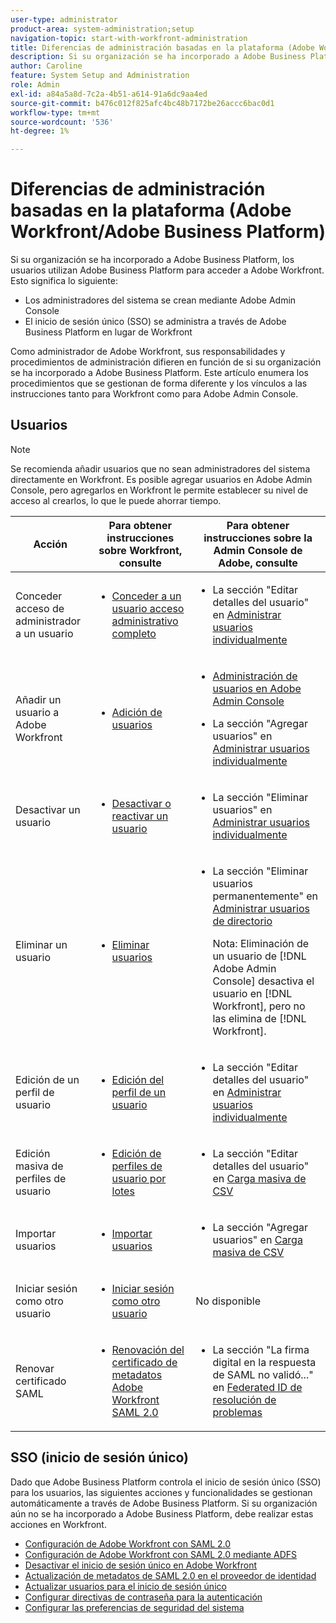```yaml
---
user-type: administrator
product-area: system-administration;setup
navigation-topic: start-with-workfront-administration
title: Diferencias de administración basadas en la plataforma (Adobe Workfront/Adobe Business Platform)
description: Si su organización se ha incorporado a Adobe Business Platform, los usuarios utilizan Adobe Business Platform para acceder a Adobe Workfront. Esto significa que la administración de usuarios se realiza en gran medida a través de Adobe Admin Console y que el inicio de sesión único (SSO) se gestiona a través de Adobe Business Platform en lugar de a través de Workfront. Como administrador de Adobe Workfront, sus responsabilidades y procedimientos de administración difieren en función de si su organización se ha incorporado a Adobe Business Platform. Este artículo enumera los procedimientos que deben gestionarse de forma diferente y los vínculos a las instrucciones tanto para Workfront como para Adobe Admin Console.
author: Caroline
feature: System Setup and Administration
role: Admin
exl-id: a84a5a8d-7c2a-4b51-a614-91a6dc9aa4ed
source-git-commit: b476c012f825afc4bc48b7172be26accc6bac0d1
workflow-type: tm+mt
source-wordcount: '536'
ht-degree: 1%

---
```


# Diferencias de administración basadas en la plataforma (Adobe Workfront/Adobe Business Platform)

Si su organización se ha incorporado a Adobe Business Platform, los usuarios utilizan Adobe Business Platform para acceder a Adobe Workfront. Esto significa lo siguiente:

* Los administradores del sistema se crean mediante Adobe Admin Console
* El inicio de sesión único (SSO) se administra a través de Adobe Business Platform en lugar de Workfront

Como administrador de Adobe Workfront, sus responsabilidades y procedimientos de administración difieren en función de si su organización se ha incorporado a Adobe Business Platform. Este artículo enumera los procedimientos que se gestionan de forma diferente y los vínculos a las instrucciones tanto para Workfront como para Adobe Admin Console.

## Usuarios



>[!NOTE]
>
>Se recomienda añadir usuarios que no sean administradores del sistema directamente en Workfront. Es posible agregar usuarios en Adobe Admin Console, pero agregarlos en Workfront le permite establecer su nivel de acceso al crearlos, lo que le puede ahorrar tiempo.

<table style="table-layout:auto"> 
 <col> 
 <col> 
 <col> 
 <thead> 
  <tr> 
   <th>Acción</th> 
   <th>Para obtener instrucciones sobre Workfront, consulte</th> 
   <th>Para obtener instrucciones sobre la Admin Console de Adobe, consulte</th> 
  </tr> 
 </thead> 
 <tbody> <!--
   <tr data-mc-conditions="QuicksilverOrClassic.Draft mode"> 
    <td role="rowheader">View information about access levels and licenses for your users</td> 
    <td> 
     <ul> 
      <li> <p><a href="../../administration-and-setup/add-users/access-levels-and-object-permissions/list-access-levels-and-licenses-for-your-users.md" class="MCXref xref">List your users' access levels and licenses</a> </p> </li> 
     </ul> </td> 
    <td> 
     <ul> 
      <li> <p>The section "View user list" in <a href="https://helpx.adobe.com/enterprise/using/manage-users-individually.html">Manage users individually</a></p> </li> 
     </ul> </td> 
   </tr>
  --> 
  <tr> 
   <td role="rowheader">Conceder acceso de administrador a un usuario</td> 
   <td> 
    <ul> 
     <li> <p><a href="../../administration-and-setup/add-users/configure-and-grant-access/grant-a-user-full-administrative-access.md" class="MCXref xref">Conceder a un usuario acceso administrativo completo</a> </p> </li> 
    </ul> </td> 
   <td> 
    <ul> 
     <li> <p>La sección "Editar detalles del usuario" en <a href="https://helpx.adobe.com/enterprise/using/manage-users-individually.html">Administrar usuarios individualmente</a></p> </li> 
    </ul> </td> 
  </tr> 
  <tr> 
   <td role="rowheader">Añadir un usuario a Adobe Workfront</td> 
   <td> 
    <ul> 
     <li> <p><a href="../../administration-and-setup/add-users/create-and-manage-users/add-users.md" class="MCXref xref">Adición de usuarios</a> </p> </li> 
    </ul> </td> 
   <td> 
    <ul> 
     <li> <p><a href="../../administration-and-setup/add-users/create-and-manage-users/admin-console.md" class="MCXref xref">Administración de usuarios en Adobe Admin Console</a> </p> </li> 
     <li> <p>La sección "Agregar usuarios" en <a href="https://helpx.adobe.com/enterprise/using/manage-users-individually.html">Administrar usuarios individualmente</a></p> </li> 
    </ul> </td> 
  </tr> <!--
   <tr data-mc-conditions="QuicksilverOrClassic.Draft mode"> 
    <td role="rowheader">Add a user to Adobe Workfront Fusion</td> 
    <td> 
     <ul> 
      <li> <p><a href="../../workfront-fusion/organizations/add-user-to-an-organization.md" class="MCXref xref">Add a user to an organization in Adobe Workfront Fusion</a> </p> </li> 
     </ul> </td> 
    <td> 
     <ul> 
      <li> <p><a href="../../administration-and-setup/add-users/create-and-manage-users/admin-console.md" class="MCXref xref">Manage users in the Adobe Admin Console</a> </p> </li> 
      <li> <p>The section "Add users" in in <a href="https://helpx.adobe.com/enterprise/using/manage-users-individually.html">Manage users individually</a></p> </li> 
     </ul> </td> 
   </tr>
  --> 
  <tr> 
   <td role="rowheader">Desactivar un usuario</td> 
   <td> 
    <ul> 
     <li> <p><a href="../../administration-and-setup/add-users/create-and-manage-users/deactivate-a-user.md" class="MCXref xref">Desactivar o reactivar un usuario</a> </p> </li> 
    </ul> </td> 
   <td> 
    <ul> 
     <li> <p>La sección "Eliminar usuarios" en <a href="https://helpx.adobe.com/enterprise/using/manage-users-individually.html">Administrar usuarios individualmente</a></p> </li> 
    </ul> </td> 
  </tr> 
  <tr> 
   <td role="rowheader">Eliminar un usuario</td> 
   <td> 
    <ul> 
     <li> <p><a href="../../administration-and-setup/add-users/create-and-manage-users/delete-a-user.md" class="MCXref xref">Eliminar usuarios</a> </p> </li> 
    </ul> </td> 
   <td> 
    <ul> 
     <li> <p>La sección "Eliminar usuarios permanentemente" en <a href="https://helpx.adobe.com/enterprise/using/manage-directory-users.html">Administrar usuarios de directorio</a>
     </p><p>Nota: Eliminación de un usuario de [!DNL Adobe Admin Console] desactiva el usuario en [!DNL Workfront], pero no las elimina de [!DNL Workfront].</p> </li> 
    </ul> </td> 
  </tr> 
  <tr> 
   <td role="rowheader">Edición de un perfil de usuario</td> 
   <td> 
    <ul> 
     <li> <p><a href="../../administration-and-setup/add-users/create-and-manage-users/edit-a-users-profile.md" class="MCXref xref">Edición del perfil de un usuario</a> </p> </li> 
    </ul> </td> 
   <td> 
    <ul> 
     <li> <p>La sección "Editar detalles del usuario" en <a href="https://helpx.adobe.com/enterprise/using/manage-users-individually.html">Administrar usuarios individualmente</a></p> </li> 
    </ul> </td> 
  </tr> 
  <tr> 
   <td role="rowheader">Edición masiva de perfiles de usuario</td> 
   <td> 
    <ul> 
     <li> <p><a href="../../administration-and-setup/add-users/create-and-manage-users/edit-user-profiles-in-bulk.md" class="MCXref xref">Edición de perfiles de usuario por lotes</a> </p> </li> 
    </ul> </td> 
   <td> 
    <ul> 
     <li> <p>La sección "Editar detalles del usuario" en <a href="https://helpx.adobe.com/enterprise/using/bulk-upload-users.html">Carga masiva de CSV</a></p> </li> 
    </ul> </td> 
  </tr> 
  <tr> 
   <td role="rowheader">Importar usuarios </td> 
   <td> 
    <ul> 
     <li> <p><a href="../../administration-and-setup/add-users/create-and-manage-users/import-users.md" class="MCXref xref">Importar usuarios</a> </p> </li> 
    </ul> </td> 
   <td> 
    <ul> 
     <li> <p>La sección "Agregar usuarios" en <a href="https://helpx.adobe.com/enterprise/using/bulk-upload-users.html">Carga masiva de CSV</a></p> </li> 
    </ul> </td> 
  </tr> 
  <tr> 
   <td role="rowheader">Iniciar sesión como otro usuario</td> 
   <td> 
    <ul> 
     <li> <p><a href="../../administration-and-setup/add-users/create-and-manage-users/log-in-as-another-user.md" class="MCXref xref">Iniciar sesión como otro usuario</a> </p> </li> 
    </ul> </td> 
   <td>No disponible</td> 
  </tr> 
  <tr> 
   <td role="rowheader">Renovar certificado SAML</td> 
   <td> 
    <ul> 
     <li> <p><a href="../../administration-and-setup/manage-workfront/security/renew-wf-saml-2-certificate.md" class="MCXref xref">Renovación del certificado de metadatos Adobe Workfront SAML 2.0</a> </p> </li> 
    </ul> </td> 
   <td> 
    <ul> 
     <li> <p>La sección "La firma digital en la respuesta de SAML no validó..." en <a href="https://helpx.adobe.com/enterprise/kb/tshoot-fed-id.html">Federated ID de resolución de problemas</a></p> </li> 
    </ul> </td> 
  </tr> 
 </tbody> 
</table>

## SSO (inicio de sesión único)

Dado que Adobe Business Platform controla el inicio de sesión único (SSO) para los usuarios, las siguientes acciones y funcionalidades se gestionan automáticamente a través de Adobe Business Platform. Si su organización aún no se ha incorporado a Adobe Business Platform, debe realizar estas acciones en Workfront.


* [Configuración de Adobe Workfront con SAML 2.0](../../administration-and-setup/add-users/single-sign-on/configure-workfront-saml-2.md)
* [Configuración de Adobe Workfront con SAML 2.0 mediante ADFS](../../administration-and-setup/add-users/single-sign-on/configure-workfront-saml-2-adfs.md)
* [Desactivar el inicio de sesión único en Adobe Workfront](../../administration-and-setup/add-users/single-sign-on/deactivate-sso.md)
* [Actualización de metadatos de SAML 2.0 en el proveedor de identidad](../../administration-and-setup/add-users/single-sign-on/update-saml-2-metadata-ip.md)
* [Actualizar usuarios para el inicio de sesión único](../../administration-and-setup/add-users/single-sign-on/update-users-sso.md)
* [Configurar directivas de contraseña para la autenticación](../../administration-and-setup/manage-workfront/security/configure-password-policies-authentication.md)
* [Configurar las preferencias de seguridad del sistema](../../administration-and-setup/manage-workfront/security/configure-security-preferences.md)

